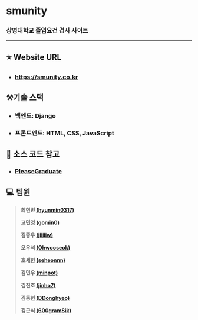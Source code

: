 # smunity

### 상명대학교 졸업요건 검사 사이트

---

## :star: Website URL

* ### https://smunity.co.kr

## ⚒️기술 스택

* ### 백엔드: Django
* ### 프론트엔드: HTML, CSS, JavaScript

## :blue_book: 소스 코드 참고

* ### [PleaseGraduate](https://github.com/hanjo8813/PleaseGraduate)

## :computer: 팀원 

> **최현민 [(hyunmin0317)](https://github.com/hyunmin0317)**
>
> **고민영 [(gomin0)](https://github.com/gomin0)**
> 
> **김종우 [(jiiiiiw)](https://github.com/jiiiiiw)**
> 
> **오우석 [(Ohwooseok)](https://github.com/Ohwooseok)**
> 
> **호세헌 [(seheonnn)](https://github.com/seheonnn)**
> 
> **김민우 [(minpot)](https://github.com/minpot)**
> 
> **김진호 [(jinho7)](https://github.com/jinho7)**
> 
> **김동현 [(DDonghyeo)](https://github.com/DDonghyeo)**
> 
> **김근식 [(600gramSik)](https://github.com/600gramSik)**
